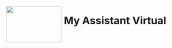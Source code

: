 # <a href="url"><img src="https://user-images.githubusercontent.com/90220978/148599889-431882e2-ddab-45b3-b235-e8e64d449b56.jpg" align="middle" width="150" height="100"></a> My Assistant Virtual
